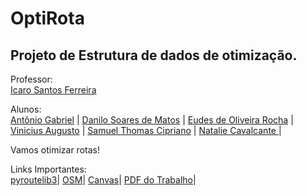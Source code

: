 # OptiRota
## Projeto de Estrutura de dados de otimização.
Professor:  
[Icaro Santos Ferreira](https://www.instagram.com/flamengo/?hl=en)

Alunos:  
[Antônio Gabriel](https://github.com/Anton-Gabriel-code) | [Danilo Soares de Matos](https://github.com/danilosmatos) | [Eudes de Oliveira Rocha](https://github.com/eudesolv) | [Vinicius Augusto](https://github.com/Vinicius1213) | [Samuel Thomas Cipriano](https://github.com/samuelcipriano) | [Natalie Cavalcante ](https://github.com/nataliecavalcante)|

Vamos otimizar rotas!

Links Importantes:  
[pyroutelib3](https://pypi.org/project/pyroutelib3/)|
[OSM](https://www.openstreetmap.org/)|
[Canvas](https://afya.instructure.com/courses/130541/assignments/1106262)|
[PDF do Trabalho](https://github.com/danilosmatos/OptiRota/blob/main/Projeto%20de%20Otimiza%C3%A7%C3%A3o%20de%20Rotas%20com%20Estruturas%20de%20Dados-1.pdf)|
